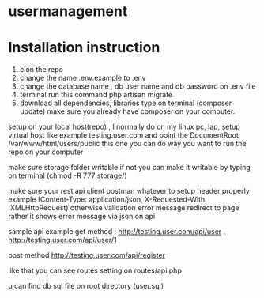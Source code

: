 # usermanagement

Installation instruction 
=============================
1. clon the repo
2. change the name .env.example to .env
3. change the database name , db user name and db password on .env file
4. terminal run this command php artisan migrate
5. download all dependencies, libraries type on terminal (composer update) make sure you already have composer on your computer.



setup on your local host(repo) , I normally  do on my linux  pc, lap, setup virtual host like example testing.user.com and point the DocumentRoot	/var/www/html/users/public this one you can do way you want to run the repo on your computer  

make sure storage folder writable if not you can make it writable by typing on terminal (chmod -R 777  storage/)

make sure your rest api client postman whatever to setup header properly 
example (Content-Type: application/json, X-Requested-With :XMLHttpRequest) otherwise validation error message redirect to page rather it shows error message via json on api

sample api example get method : http://testing.user.com/api/user ,
http://testing.user.com/api/user/1

post method http://testing.user.com/api/register

like that you can see routes setting  on routes/api.php

u can find db sql file on root directory (user.sql)





